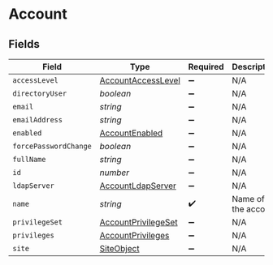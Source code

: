 # Account


## Fields

| Field                                                             | Type                                                              | Required                                                          | Description                                                       | Example                                                           |
| ----------------------------------------------------------------- | ----------------------------------------------------------------- | ----------------------------------------------------------------- | ----------------------------------------------------------------- | ----------------------------------------------------------------- |
| `accessLevel`                                                     | [AccountAccessLevel](../../models/shared/accountaccesslevel.md)   | :heavy_minus_sign:                                                | N/A                                                               |                                                                   |
| `directoryUser`                                                   | *boolean*                                                         | :heavy_minus_sign:                                                | N/A                                                               |                                                                   |
| `email`                                                           | *string*                                                          | :heavy_minus_sign:                                                | N/A                                                               | john.smith@company.com                                            |
| `emailAddress`                                                    | *string*                                                          | :heavy_minus_sign:                                                | N/A                                                               | john.smith@company.com                                            |
| `enabled`                                                         | [AccountEnabled](../../models/shared/accountenabled.md)           | :heavy_minus_sign:                                                | N/A                                                               |                                                                   |
| `forcePasswordChange`                                             | *boolean*                                                         | :heavy_minus_sign:                                                | N/A                                                               |                                                                   |
| `fullName`                                                        | *string*                                                          | :heavy_minus_sign:                                                | N/A                                                               | John Smith                                                        |
| `id`                                                              | *number*                                                          | :heavy_minus_sign:                                                | N/A                                                               | 1                                                                 |
| `ldapServer`                                                      | [AccountLdapServer](../../models/shared/accountldapserver.md)     | :heavy_minus_sign:                                                | N/A                                                               |                                                                   |
| `name`                                                            | *string*                                                          | :heavy_check_mark:                                                | Name of the account                                               | John Smith                                                        |
| `privilegeSet`                                                    | [AccountPrivilegeSet](../../models/shared/accountprivilegeset.md) | :heavy_minus_sign:                                                | N/A                                                               |                                                                   |
| `privileges`                                                      | [AccountPrivileges](../../models/shared/accountprivileges.md)     | :heavy_minus_sign:                                                | N/A                                                               |                                                                   |
| `site`                                                            | [SiteObject](../../models/shared/siteobject.md)                   | :heavy_minus_sign:                                                | N/A                                                               |                                                                   |